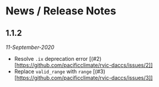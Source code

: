 # News / Release Notes

## 1.1.2

*11-September-2020*

* Resolve `.ix` deprecation error [(#2)[https://github.com/pacificclimate/rvic-daccs/issues/2]]
* Replace `valid_range` with `range` [(#3)[https://github.com/pacificclimate/rvic-daccs/issues/3]]
